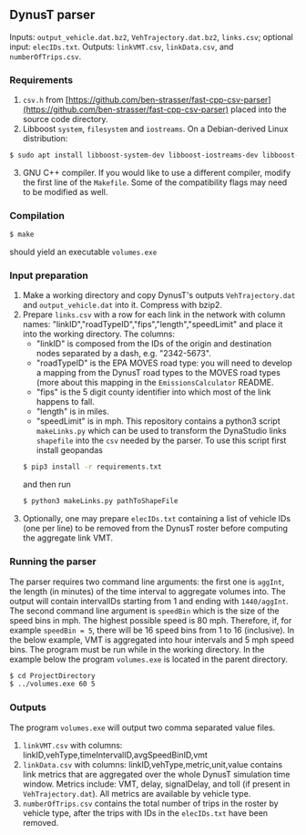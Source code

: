 ## DynusT parser

Inputs: `output_vehicle.dat.bz2`, `VehTrajectory.dat.bz2`,
`links.csv`; optional input: `elecIDs.txt`.  Outputs: `linkVMT.csv`,
`linkData.csv`, and `numberOfTrips.csv`.

### Requirements
1. `csv.h` from
   [https://github.com/ben-strasser/fast-cpp-csv-parser](https://github.com/ben-strasser/fast-cpp-csv-parser)
   placed into the source code directory.
2. Libboost `system`, `filesystem` and `iostreams`.  On a
   Debian-derived Linux distribution:
```bash
$ sudo apt install libboost-system-dev libboost-iostreams-dev libboost-filesystem-dev
```
3. GNU C++ compiler.  If you would like to use a different compiler,
   modify the first line of the `Makefile`.  Some of the compatibility
   flags may need to be modified as well.

### Compilation
```bash
$ make
```
should yield an executable `volumes.exe`

### Input preparation
1. Make a working directory and copy DynusT's outputs
   `VehTrajectory.dat` and `output_vehicle.dat` into it.
   Compress with bzip2.
2. Prepare `links.csv` with a row for each link in the network with
   column names: "linkID","roadTypeID","fips","length","speedLimit"
   and place it into the working directory.  The columns:
   - "linkID" is composed from the IDs of the origin and destination
	  nodes separated by a dash, e.g. "2342-5673".
   - "roadTypeID" is the EPA MOVES road type: you will need to develop
      a mapping from the DynusT road types to the MOVES road types
      (more about this mapping in the `EmissionsCalculator` README.
   - "fips" is the 5 digit county identifier into which most of the
	  link happens to fall.
   - "length" is in miles.
   - "speedLimit" is in mph.
   This repository contains a python3 script `makeLinks.py` which can
   be used to transform the DynaStudio links `shapefile` into the
   `csv` needed by the parser.  To use this script first install
   geopandas
   ```bash
   $ pip3 install -r requirements.txt
   ```
   and then run
   ```bash
   $ python3 makeLinks.py pathToShapeFile
   ```
3. Optionally, one may prepare `elecIDs.txt` containing a list of
vehicle IDs (one per line) to be removed from the DynusT roster before
computing the aggregate link VMT.

### Running the parser

The parser requires two command line arguments: the first one is
`aggInt`, the length (in minutes) of the time interval to aggregate
volumes into.  The output will contain intervalIDs starting from 1 and
ending with `1440/aggInt`.  The second command line argument is
`speedBin` which is the size of the speed bins in mph.  The highest
possible speed is 80 mph.  Therefore, if, for example `speedBin = 5`,
there will be 16 speed bins from 1 to 16 (inclusive).  In the below
example, VMT is aggregated into hour intervals and 5 mph speed bins.
The program must be run while in the working directory.  In the
example below the program `volumes.exe` is located in the parent
directory.
```bash
$ cd ProjectDirectory
$ ../volumes.exe 60 5
```

### Outputs

The program `volumes.exe` will output two comma separated value files.
1. `linkVMT.csv` with columns:
   linkID,vehType,timeIntervalID,avgSpeedBinID,vmt
2. `linkData.csv` with columns: linkID,vehType,metric,unit,value
   contains link metrics that are aggregated over the whole DynusT
   simulation time window.  Metrics include: VMT, delay, signalDelay,
   and toll (if present in `VehTrajectory.dat`).  All metrics are
   available by vehicle type.
3. `numberOfTrips.csv` contains the total number of trips in the
   roster by vehicle type, after the trips with IDs in the
   `elecIDs.txt` have been removed.
